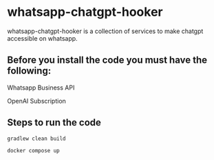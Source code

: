 # whatsapp-chatgpt-hooker

whatsapp-chatgpt-hooker is a collection of services to make chatgpt accessible on whatsapp.

## Before you install the code you must have the following:
Whatsapp Business API

OpenAI Subscription

## Steps to run the code

`gradlew clean build`

`docker compose up`

